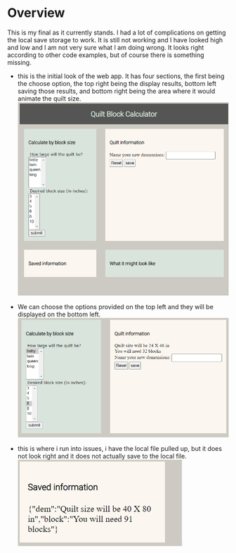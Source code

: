 # Overview
This is my final as it currently stands. I had a lot of complications on getting the local save storage to work. It is still not working and I have looked high and low and I am not very sure what I am doing wrong. It looks right according to other code examples, but of course there is something missing. 

* this is the initial look of the web app. It has four sections, the first being the choose option, the top right being the display results, bottom left saving those results, and bottom right being the area where it would animate the quilt size. 
![Web App initial look](webApp.PNG)

* We can choose the options provided on the top left and they will be displayed on the bottom left. 
![Program opens and closes files](PickingOptions.PNG)

* this is where i run into issues, i have the local file pulled up, but it does not look right and it does not actually save to the local file. 
![Program opens and closes files](saved.PNG)

